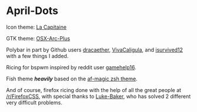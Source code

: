 # April-Dots
Icon theme: <a href="https://github.com/keeferrourke/la-capitaine-icon-theme">La Capitaine</a>

GTK theme: <a href="https://github.com/LinxGem33/OSX-Arc-Plus">OSX-Arc-Plus</a>

Polybar in part by Github users <a href="https://github.com/dracaether">dracaether</a>, <a href="https://github.com/VivaCaligula">VivaCaligula</a>, and <a href="https://www.reddit.com/user/isurvived12">isurvived12</a> with a few things I added.

Ricing for bspwm inspired by reddit user <a href="https://www.reddit.com/user/gamehelp16">gamehelp16</a>.

Fish theme <b><i>heavily</i></b> based on the <a href="https://github.com/robbyrussell/oh-my-zsh/blob/master/themes/af-magic.zsh-theme"> af-magic zsh theme</a>.

And of course, firefox ricing done with the help of all the great people at <a href="https://www.reddit.com/r/FirefoxCSS/">/r/FirefoxCSS</a>, with special thanks to <a href="https://www.reddit.com/user/Luke-Baker">Luke-Baker</a>, who has solved 2 different very difficult problems.
